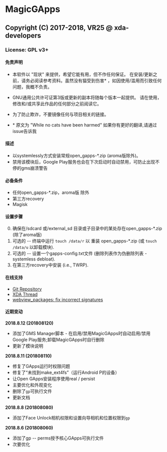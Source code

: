 # MagicGApps
## Copyright (C) 2017-2018, VR25 @ xda-developers
### License: GPL v3+



#### 免责声明

- 本软件以 "现状" 来提供，希望它能有用，但不作任何保证。 在安装/更新之前，请务必阅读参考资料。虽然没有猫受到伤害* ，如因使用/滥用而引致任何问题，我概不负责。
- GNU通用公共许可证第3版或更新的副本将随每个版本一起提供。 请在使用，修改和/或共享此作品的任何部分之前阅读它。
- 为了防止欺诈，不要镜像任何与项目相关的链接。

- \* 原文为 "While no cats have been harmed" 如果你有更好的翻译,请通过issue告诉我


#### 描述

- 以systemlessly方式安装常规open_gapps-*.zip (aroma版除外)。
- 禁用该模块后，Google Play服务也会在下次启动时自动禁用，可防止出现不停的gms崩溃警告



#### 必备条件

- 任何open_gapps-*.zip，aroma版 除外
- 第三方recovery
- Magisk



#### 设置步骤

0. 确保在/sdcard 或/external_sd 目录或子目录中的某处存在open_gapps-*.zip (除了aroma版)
1. 可选的 -- 终端中运行 `touch /data/r` 以 
重装 open_gapps-*.zip (或 `touch 
/data/u` 以卸载模块).
2. 可选的 -- 设置一个gapps-config.txt文件 (删除列表作为伪删除列表 - systemless debloat).
3. 在第三方recovery中安装 (i.e., TWRP).



#### 在线支持

- [Git Repository](https://github.com/Magisk-Modules-Repo/MagicGApps)
- [XDA Thread](https://forum.xda-developers.com/apps/magisk/module-systemless-beansgapps-mini-7-1-x-t3611362)
- [webview_packages: fix incorrect signatures]( https://github.com/LineageOS/android_vendor_cm/commit/a3a76f5d1cc233ad8024ffdc74bb3a786e1605c3)



#### 近期变动

**2018.8.12 (201808120)**
- 添加了GMS Manager脚本 - 在启用/禁用MagicGApps时自动启用/禁用Google Play服务;卸载MagicGApps时自行删除
- 更新了模块说明

**2018.8.11 (201808110)**
- 修复了GApps运行时权限问题
- 修复了“未找到make_ext4fs”（运行Android P的设备）
- 让Open GApps安装程序使用real / persist
- 主要优化和外观变化
- 删除了`gp`可执行文件
- 更新文档

**2018.8.8 (201808080)**
- 添加了Face Unlock相机权限和设置向导相机和位置权限到`gp`

**2018.8.6 (201808060)**
- 添加了gp -- perms授予核心GApps可执行文件
- 次要优化

